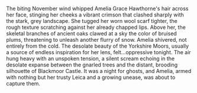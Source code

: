 The biting November wind whipped Amelia Grace Hawthorne's hair across her face, stinging her cheeks a vibrant crimson that clashed sharply with the stark, grey landscape.  She tugged her worn wool scarf tighter, the rough texture scratching against her already chapped lips.  Above her, the skeletal branches of ancient oaks clawed at a sky the color of bruised plums, threatening to unleash another flurry of snow.  Amelia shivered, not entirely from the cold.  The desolate beauty of the Yorkshire Moors, usually a source of endless inspiration for her lens, felt…oppressive tonight.  The air hung heavy with an unspoken tension, a silent scream echoing in the desolate expanse between the gnarled trees and the distant, brooding silhouette of Blackmoor Castle.  It was a night for ghosts, and Amelia, armed with nothing but her trusty Leica and a growing unease, was about to capture them.
